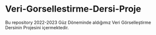 # Veri-Gorsellestirme-Dersi-Proje
Bu repository 2022-2023 Güz Döneminde aldığımız Veri Görselleştirme Dersinin Projesini içermektedir.
